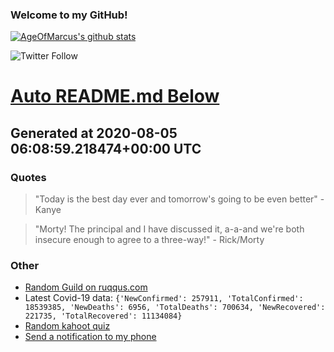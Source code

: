 
### Welcome to my GitHub!

[![AgeOfMarcus's github stats](https://github-readme-stats.vercel.app/api?username=AgeOfMarcus)](https://github.com/anuraghazra/github-readme-stats)

![Twitter Follow](https://img.shields.io/twitter/follow/pwned_by_marcus?style=for-the-badge)

# [Auto README.md Below](https://repl.it/@MarcusWeinberger/auto-git-readme)

## Generated at 2020-08-05 06:08:59.218474+00:00 UTC

### Quotes

> "Today is the best day ever and tomorrow's going to be even better" - Kanye

> "Morty! The principal and I have discussed it, a-a-and we're both insecure enough to agree to a three-way!" - Rick/Morty

### Other

* [Random Guild on ruqqus.com](https://ruqqus.com/+YouSeeingThisShit)
* Latest Covid-19 data: `{'NewConfirmed': 257911, 'TotalConfirmed': 18539385, 'NewDeaths': 6956, 'TotalDeaths': 700634, 'NewRecovered': 221735, 'TotalRecovered': 11134084}`
* [Random kahoot quiz](https://create.kahoot.it/details/general-knowledge-science/f82bc5c6-78cd-460b-975c-996f638a2787)
* [Send a notification to my phone](https://maker.ifttt.com/trigger/notification/with/key/ctSGJtddpYuzo1mT-6gmRa?value1=GitHub)
